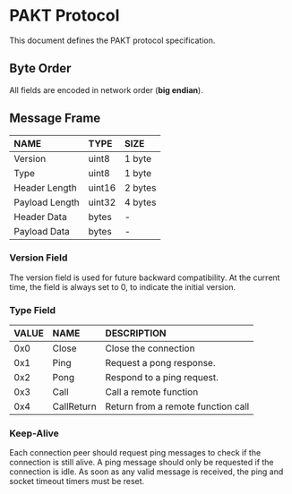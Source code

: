 # PAKT Protocol

This document defines the PAKT protocol specification.

## Byte Order

All fields are encoded in network order (**big endian**).

## Message Frame

| NAME           | TYPE   | SIZE    |
|:---------------|:-------|:--------|
| Version        | uint8  | 1 byte  |
| Type           | uint8  | 1 byte  |
| Header Length  | uint16 | 2 bytes |
| Payload Length | uint32 | 4 bytes |
| Header Data    | bytes  | -       |
| Payload Data   | bytes  | -       |

### Version Field

The version field is used for future backward compatibility. At the current time, the field is always set to 0, to indicate the initial version.

### Type Field

| VALUE | NAME       | DESCRIPTION                        |
|:------|:-----------|:-----------------------------------|
| 0x0   | Close      | Close the connection               |
| 0x1   | Ping       | Request a pong response.           |
| 0x2   | Pong       | Respond to a ping request.         |
| 0x3   | Call       | Call a remote function             |
| 0x4   | CallReturn | Return from a remote function call |


### Keep-Alive

Each connection peer should request ping messages to check if the connection is still alive.
A ping message should only be requested if the connection is idle. As soon as any valid message is received, the ping and socket timeout timers must be reset.
